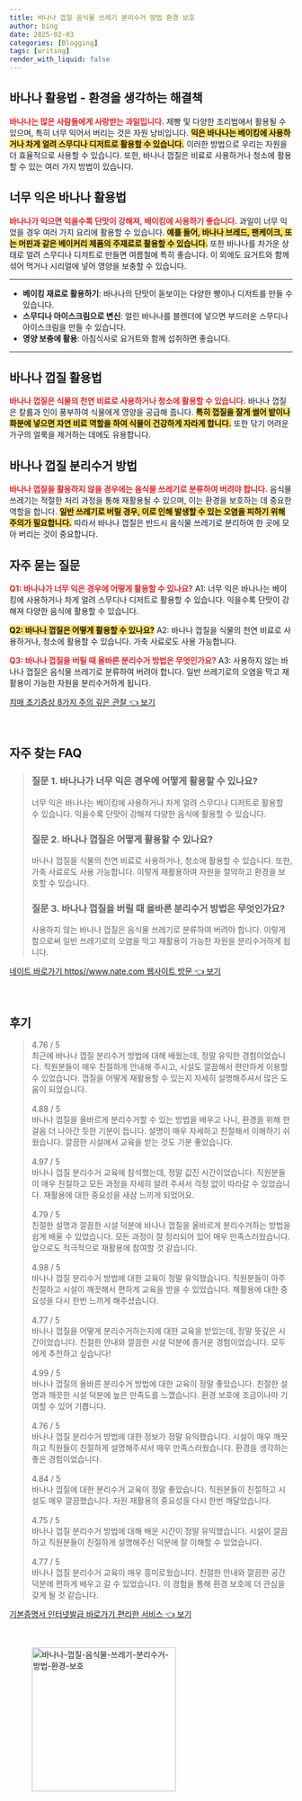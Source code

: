 ```yaml
---
title: 바나나 껍질 음식물 쓰레기 분리수거 방법 환경 보호
author: bing
date: 2025-02-03
categories: [Blogging]
tags: [writing]
render_with_liquid: false
---
```



<h2 id='바나나_활용법'>바나나 활용법 - 환경을 생각하는 해결책</h2>

<p><b><span style="color: #ee2323;">바나나는 많은 사람들에게 사랑받는 과일입니다.</span></b> 제빵 및 다양한 조리법에서 활용될 수 있으며, 특히 너무 익어서 버리는 것은 자원 낭비입니다. <b><span style="background-color: #ffe066;">익은 바나나는 베이킹에 사용하거나 차게 얼려 스무디나 디저트로 활용할 수 있습니다.</span></b> 이러한 방법으로 우리는 자원을 더 효율적으로 사용할 수 있습니다. 또한, 바나나 껍질은 비료로 사용하거나 청소에 활용할 수 있는 여러 가지 방법이 있습니다.</p>

<h2 id='너무_익은_바나나_활용법'>너무 익은 바나나 활용법</h2>

<p><b><span style="color: #ee2323;">바나나가 익으면 익을수록 단맛이 강해져, 베이킹에 사용하기 좋습니다.</span></b> 과일이 너무 익었을 경우 여러 가지 요리에 활용할 수 있습니다. <b><span style="background-color: #ffe066;">예를 들어, 바나나 브레드, 팬케이크, 또는 머핀과 같은 베이커리 제품의 주재료로 활용할 수 있습니다.</span></b> 또한 바나나를 차가운 상태로 얼려 스무디나 디저트로 만들면 여름철에 특히 좋습니다. 이 외에도 요거트와 함께 섞어 먹거나 시리얼에 넣어 영양을 보충할 수 있습니다.</p>

<hr />

<ul>
    <li><b>베이킹 재료로 활용하기</b>: 바나나의 단맛이 돋보이는 다양한 빵이나 디저트를 만들 수 있습니다.</li>
    <li><b>스무디나 아이스크림으로 변신</b>: 얼린 바나나를 블렌더에 넣으면 부드러운 스무디나 아이스크림을 만들 수 있습니다.</li>
    <li><b>영양 보충에 활용</b>: 아침식사로 요거트와 함께 섭취하면 좋습니다.</li>
</ul>

<hr />

<h2 id='바나나_껍질_활용법'>바나나 껍질 활용법</h2>

<p><b><span style="color: #ee2323;">바나나 껍질은 식물의 천연 비료로 사용하거나 청소에 활용할 수 있습니다.</span></b> 바나나 껍질은 칼륨과 인이 풍부하여 식물에게 영양을 공급해 줍니다. <b><span style="background-color: #ffe066;">특히 껍질을 잘게 썰어 밭이나 화분에 넣으면 자연 비료 역할을 하여 식물이 건강하게 자라게 합니다.</span></b> 또한 닦기 어려운 가구의 얼룩을 제거하는 데에도 유용합니다.</p>

<h2 id='바나나_껍질_분리수거_방법'>바나나 껍질 분리수거 방법</h2>

<p><b><span style="color: #ee2323;">바나나 껍질을 활용하지 않을 경우에는 음식물 쓰레기로 분류하여 버려야 합니다.</span></b> 음식물 쓰레기는 적절한 처리 과정을 통해 재활용될 수 있으며, 이는 환경을 보호하는 데 중요한 역할을 합니다. <b><span style="background-color: #ffe066;">일반 쓰레기로 버릴 경우, 이로 인해 발생할 수 있는 오염을 피하기 위해 주의가 필요합니다.</span></b> 따라서 바나나 껍질은 반드시 음식물 쓰레기로 분리하여 한 곳에 모아 버리는 것이 중요합니다.</p>

<h2 id='자주_묻는_질문'>자주 묻는 질문</h2>

<p><b><span style="color: #ee2323;">Q1: 바나나가 너무 익은 경우에 어떻게 활용할 수 있나요?</span></b> A1: 너무 익은 바나나는 베이킹에 사용하거나 차게 얼려 스무디나 디저트로 활용할 수 있습니다. 익을수록 단맛이 강해져 다양한 음식에 활용할 수 있습니다.</p>

<p><b><span style="background-color: #ffe066;">Q2: 바나나 껍질은 어떻게 활용할 수 있나요?</span></b> A2: 바나나 껍질을 식물의 천연 비료로 사용하거나, 청소에 활용할 수 있습니다. 가축 사료로도 사용 가능합니다.</p>

<p><b><span style="color: #ee2323;">Q3: 바나나 껍질을 버릴 때 올바른 분리수거 방법은 무엇인가요?</span></b> A3: 사용하지 않는 바나나 껍질은 음식물 쓰레기로 분류하여 버려야 합니다. 일반 쓰레기로의 오염을 막고 재활용이 가능한 자원을 분리수거하게 됩니다.</p>


<p><a class="click-button" title="치매 초기증상 8가지 주의 깊은 관찰" href="https://aptwhite.github.io/posts/%EC%B9%98%EB%A7%A4-%EC%B4%88%EA%B8%B0%EC%A6%9D%EC%83%81-8%EA%B0%80%EC%A7%80-%EC%A3%BC%EC%9D%98-%EA%B9%8A%EC%9D%80-%EA%B4%80%EC%B0%B0/" rel="dofollow">치매 초기증상 8가지 주의 깊은 관찰 👈 보기</a></p><br>
<h2 id='자주_찾는_FAQ'>자주 찾는 FAQ</h2>
<div itemscope="" itemtype="https://schema.org/FAQPage"> 
<blockquote> 
<div itemscope="" itemprop="mainEntity" itemtype="https://schema.org/Question"> 
<h3 itemprop="name">질문 1. 바나나가 너무 익은 경우에 어떻게 활용할 수 있나요?</h3> 
<div itemscope="" itemprop="acceptedAnswer" itemtype="https://schema.org/Answer"> 
<span itemprop="text"> 
<p>너무 익은 바나나는 베이킹에 사용하거나 차게 얼려 스무디나 디저트로 활용할 수 있습니다. 익을수록 단맛이 강해져 다양한 음식에 활용할 수 있습니다.</p> 
</span> 
</div> 
</div> 

<div itemscope="" itemprop="mainEntity" itemtype="https://schema.org/Question"> 
<h3 itemprop="name">질문 2. 바나나 껍질은 어떻게 활용할 수 있나요?</h3> 
<div itemscope="" itemprop="acceptedAnswer" itemtype="https://schema.org/Answer"> 
<span itemprop="text"> 
<p>바나나 껍질을 식물의 천연 비료로 사용하거나, 청소에 활용할 수 있습니다. 또한, 가축 사료로도 사용 가능합니다. 이렇게 재활용하여 자원을 절약하고 환경을 보호할 수 있습니다.</p> 
</span> 
</div> 
</div> 

<div itemscope="" itemprop="mainEntity" itemtype="https://schema.org/Question"> 
<h3 itemprop="name">질문 3. 바나나 껍질을 버릴 때 올바른 분리수거 방법은 무엇인가요?</h3> 
<div itemscope="" itemprop="acceptedAnswer" itemtype="https://schema.org/Answer"> 
<span itemprop="text"> 
<p>사용하지 않는 바나나 껍질은 음식물 쓰레기로 분류하여 버려야 합니다. 이렇게 함으로써 일반 쓰레기로의 오염을 막고 재활용이 가능한 자원을 분리수거하게 됩니다.</p> 
</span> 
</div> 
</div> 
</blockquote> 
</div>
<p><a class="click-button" title="네이트 바로가기 https//www.nate.com 웹사이트 방문" href="https://aptwhite.github.io/posts/%EB%84%A4%EC%9D%B4%ED%8A%B8-%EB%B0%94%EB%A1%9C%EA%B0%80%EA%B8%B0-httpswww.nate.com-%EC%9B%B9%EC%82%AC%EC%9D%B4%ED%8A%B8-%EB%B0%A9%EB%AC%B8/" rel="dofollow">네이트 바로가기 https//www.nate.com 웹사이트 방문 👈 보기</a></p><br>
<h2 id='후기'>후기</h2>
<div itemscope itemtype="https://schema.org/Product">
  <blockquote>
  <div itemprop="review" itemscope itemtype="https://schema.org/Review">
      <div itemprop="reviewRating" itemscope itemtype="https://schema.org/Rating"> <span itemprop="ratingValue">4.76</span> / <span itemprop="bestRating">5</span> </div>
      <span itemprop="reviewBody">최근에 바나나 껍질 분리수거 방법에 대해 배웠는데, 정말 유익한 경험이었습니다. 직원분들이 매우 친절하게 안내해 주시고, 시설도 깔끔해서 편안하게 이용할 수 있었습니다. 껍질을 어떻게 재활용할 수 있는지 자세히 설명해주셔서 많은 도움이 되었습니다.</span>
  </div>
  <br>
  <div itemprop="review" itemscope itemtype="https://schema.org/Review">
      <div itemprop="reviewRating" itemscope itemtype="https://schema.org/Rating"> <span itemprop="ratingValue">4.88</span> / <span itemprop="bestRating">5</span> </div>
      <span itemprop="reviewBody">바나나 껍질을 올바르게 분리수거할 수 있는 방법을 배우고 나니, 환경을 위해 한 걸음 더 나아간 듯한 기분이 듭니다. 설명이 매우 자세하고 친절해서 이해하기 쉬웠습니다. 깔끔한 시설에서 교육을 받는 것도 기분 좋았습니다.</span>
  </div>
  <br>
  <div itemprop="review" itemscope itemtype="https://schema.org/Review">
      <div itemprop="reviewRating" itemscope itemtype="https://schema.org/Rating"> <span itemprop="ratingValue">4.97</span> / <span itemprop="bestRating">5</span> </div>
      <span itemprop="reviewBody">바나나 껍질 분리수거 교육에 참석했는데, 정말 값진 시간이었습니다. 직원분들이 매우 친절하고 모든 과정을 자세히 알려 주셔서 걱정 없이 따라갈 수 있었습니다. 재활용에 대한 중요성을 새삼 느끼게 되었어요.</span>
  </div>
  <br>
  <div itemprop="review" itemscope itemtype="https://schema.org/Review">
      <div itemprop="reviewRating" itemscope itemtype="https://schema.org/Rating"> <span itemprop="ratingValue">4.79</span> / <span itemprop="bestRating">5</span> </div>
      <span itemprop="reviewBody">친절한 설명과 깔끔한 시설 덕분에 바나나 껍질을 올바르게 분리수거하는 방법을 쉽게 배울 수 있었습니다. 모든 과정이 잘 정리되어 있어 매우 만족스러웠습니다. 앞으로도 적극적으로 재활용에 참여할 것 같습니다.</span>
  </div>
  <br>
  <div itemprop="review" itemscope itemtype="https://schema.org/Review">
      <div itemprop="reviewRating" itemscope itemtype="https://schema.org/Rating"> <span itemprop="ratingValue">4.98</span> / <span itemprop="bestRating">5</span> </div>
      <span itemprop="reviewBody">바나나 껍질 분리수거 방법에 대한 교육이 정말 유익했습니다. 직원분들이 아주 친절하고 시설이 깨끗해서 편하게 교육을 받을 수 있었습니다. 재활용에 대한 중요성을 다시 한번 느끼게 해주셨습니다.</span>
  </div>
  <br>
  <div itemprop="review" itemscope itemtype="https://schema.org/Review">
      <div itemprop="reviewRating" itemscope itemtype="https://schema.org/Rating"> <span itemprop="ratingValue">4.77</span> / <span itemprop="bestRating">5</span> </div>
      <span itemprop="reviewBody">바나나 껍질을 어떻게 분리수거하는지에 대한 교육을 받았는데, 정말 뜻깊은 시간이었습니다. 친절한 안내와 깔끔한 시설 덕분에 즐거운 경험이었습니다. 모두에게 추천하고 싶습니다!</span>
  </div>
  <br>
  <div itemprop="review" itemscope itemtype="https://schema.org/Review">
      <div itemprop="reviewRating" itemscope itemtype="https://schema.org/Rating"> <span itemprop="ratingValue">4.99</span> / <span itemprop="bestRating">5</span> </div>
      <span itemprop="reviewBody">바나나 껍질의 올바른 분리수거 방법에 대한 교육이 정말 좋았습니다. 친절한 설명과 깨끗한 시설 덕분에 높은 만족도를 느꼈습니다. 환경 보호에 조금이나마 기여할 수 있어 기쁩니다.</span>
  </div>
  <br>
  <div itemprop="review" itemscope itemtype="https://schema.org/Review">
      <div itemprop="reviewRating" itemscope itemtype="https://schema.org/Rating"> <span itemprop="ratingValue">4.76</span> / <span itemprop="bestRating">5</span> </div>
      <span itemprop="reviewBody">바나나 껍질 분리수거 방법에 대한 정보가 정말 유익했습니다. 시설이 매우 깨끗하고 직원들이 친절하게 설명해주셔서 매우 만족스러웠습니다. 환경을 생각하는 좋은 경험이었습니다.</span>
  </div>
  <br>
  <div itemprop="review" itemscope itemtype="https://schema.org/Review">
      <div itemprop="reviewRating" itemscope itemtype="https://schema.org/Rating"> <span itemprop="ratingValue">4.84</span> / <span itemprop="bestRating">5</span> </div>
      <span itemprop="reviewBody">바나나 껍질에 대한 분리수거 교육이 정말 좋았습니다. 직원분들이 친절하고 시설도 매우 깔끔했습니다. 자원 재활용의 중요성을 다시 한번 깨달았습니다.</span>
  </div>
  <br>
  <div itemprop="review" itemscope itemtype="https://schema.org/Review">
      <div itemprop="reviewRating" itemscope itemtype="https://schema.org/Rating"> <span itemprop="ratingValue">4.75</span> / <span itemprop="bestRating">5</span> </div>
      <span itemprop="reviewBody">바나나 껍질 분리수거 방법에 대해 배운 시간이 정말 유익했습니다. 시설이 깔끔하고 직원분들이 친절하게 설명해주신 덕분에 잘 이해할 수 있었습니다.</span>
  </div>
  <br>
  <div itemprop="review" itemscope itemtype="https://schema.org/Review">
      <div itemprop="reviewRating" itemscope itemtype="https://schema.org/Rating"> <span itemprop="ratingValue">4.77</span> / <span itemprop="bestRating">5</span> </div>
      <span itemprop="reviewBody">바나나 껍질 분리수거 교육이 매우 흥미로웠습니다. 친절한 안내와 깔끔한 공간 덕분에 편하게 배우고 갈 수 있었습니다. 이 경험을 통해 환경 보호에 더 관심을 갖게 될 것 같습니다.</span>
  </div>
  </blockquote>
</div>
<p><a class="click-button" title="기본증명서 인터넷발급 바로가기 편리한 서비스" href="https://aptwhite.github.io/posts/%EA%B8%B0%EB%B3%B8%EC%A6%9D%EB%AA%85%EC%84%9C-%EC%9D%B8%ED%84%B0%EB%84%B7%EB%B0%9C%EA%B8%89-%EB%B0%94%EB%A1%9C%EA%B0%80%EA%B8%B0-%ED%8E%B8%EB%A6%AC%ED%95%9C-%EC%84%9C%EB%B9%84%EC%8A%A4/" rel="dofollow">기본증명서 인터넷발급 바로가기 편리한 서비스 👈 보기</a></p><br>
<figure class="image"><img src="https://aptwhite.github.io/assets/img/thumbnail/바나나-껍질-음식물-쓰레기-분리수거-방법-환경-보호.webp" alt="바나나-껍질-음식물-쓰레기-분리수거-방법-환경-보호" width="256" height="256"></figure>